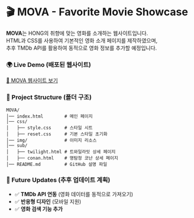 # 🎬 MOVA - Favorite Movie Showcase

**MOVA**는 HONG의 취향에 맞는 영화를 소개하는 웹사이트입니다.\
HTML과 CSS를 사용하여 기본적인 영화 소개 페이지를 제작하였으며,\
추후 TMDb API를 활용하여 동적으로 영화 정보를 추가할 예정입니다.

<!-- ## 🔥 Features (기능)

- 🎞️ **비주얼 이미지**: 감각적인 배너 이미지 표시
- 🎭 **영화 장르 태그**: FANTASY, ACTION, MYSTERY 등 다양한 장르 표시
- 🍿 **영화 소개 섹션**: 영화 포스터, 줄거리, 상세 페이지 링크 제공
- 🎯 **부드러운 스크롤 기능**: `a` 태그를 클릭하면 해당 섹션으로 이동 -->

### 🌍 Live Demo (배포된 웹사이트)

[🔗 MOVA 웹사이트 보기](https://mkhong210.github.io/PJmovie_MOVA/)

### 📂 Project Structure (폴더 구조)

```
MOVA/
│── index.html        # 메인 페이지
│── css/
│   ├── style.css     # 스타일 시트
│   ├── reset.css     # 기본 스타일 초기화
│── img/              # 이미지 리소스
│── sub/
│   ├── twilight.html # 트와일라잇 상세 페이지
│   ├── conan.html    # 명탐정 코난 상세 페이지
│── README.md         # GitHub 설명 파일
```

<!-- ### 🚀 How to Use (사용 방법)

1. 프로젝트를 클론합니다.
   ```sh
   git clone https://github.com/your-username/MOVA.git
   ```
2. `index.html` 파일을 브라우저에서 열어 웹사이트를 확인하세요! -->

### 📌 Future Updates (추후 업데이트 계획)

- ✅ **TMDb API 연동** (영화 데이터를 동적으로 가져오기)
- ✅ **반응형 디자인** (모바일 지원)
- ✅ **영화 검색 기능 추가**

<!-- ## 📜 License

이 프로젝트는 MIT 라이선스 하에 배포됩니다.\
자유롭게 수정 및 배포가 가능하지만, 출처를 남겨 주세요! 😊 -->
